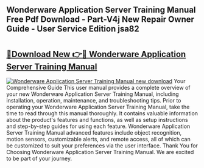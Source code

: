 ## Wonderware Application Server Training Manual Free Pdf Download - Part-V4j New Repair Owner Guide - User Service Edition jsa82

# <h2><a href="http://bc68012.oget.top/?id=Wonderware+Application+Server+Training+Manual">🔗Download New 👉🔴 Wonderware Application Server Training Manual</a></h2>

[![Wonderware Application Server Training Manual new download](https://i.imgur.com/5g1atiW.png)](http://bc68012.oget.top/?id=Wonderware+Application+Server+Training+Manual)
Your Comprehensive Guide This user manual provides a complete overview of your new Wonderware Application Server Training Manual, including installation, operation, maintenance, and troubleshooting tips. Prior to operating your Wonderware Application Server Training Manual, take the time to read through this manual thoroughly. It contains valuable information about the product's features and functions, as well as setup instructions and step-by-step guides for using each feature. Wonderware Application Server Training Manual advanced features include object recognition, motion sensors, customizable alerts, and remote access, all of which can be customized to suit your preferences via the user interface. Thank You for Choosing Wonderware Application Server Training Manual. We are excited to be part of your journey.
